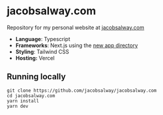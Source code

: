 # jacobsalway.com

Repository for my personal website at [jacobsalway.com](https://jacobsalway.com)

- **Language**: Typescript
- **Frameworks**: Next.js using the [new app directory](https://beta.nextjs.org/docs/app-directory-roadmap)
- **Styling**: Tailwind CSS
- **Hosting:** Vercel

## Running locally

```
git clone https://github.com/jacobsalway/jacobsalway.com
cd jacobsalway.com
yarn install
yarn dev
```
